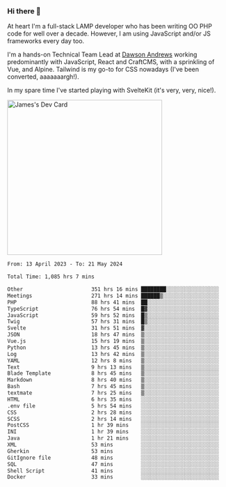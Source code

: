 ### Hi there 👋

<!--
**JamesNock/JamesNock** is a ✨ _special_ ✨ repository because its `README.md` (this file) appears on your GitHub profile.

Here are some ideas to get you started:

- 🔭 I’m currently working on ...
- 🌱 I’m currently learning ...
- 👯 I’m looking to collaborate on ...
- 🤔 I’m looking for help with ...
- 💬 Ask me about ...
- 📫 How to reach me: ...
- 😄 Pronouns: ...
- ⚡ Fun fact: ...
-->
At heart I'm a full-stack LAMP developer who has been writing OO PHP code for well over a decade. However, I am using JavaScript and/or JS frameworks every day too.

I'm a hands-on Technical Team Lead at [Dawson Andrews](https://www.dawsonandrews.com/) working predominantly with JavaScript, React and CraftCMS, with a sprinkling of Vue, and Alpine. Tailwind is my go-to for CSS nowadays (I've been converted, aaaaaaargh!).

In my spare time I've started playing with SvelteKit (it's very, very, nice!).

<a href="https://app.daily.dev/h2onock"><img src="https://api.daily.dev/devcards/v2/XQraFlxE3JPWOlcSuOB2K.png?type=default&r=18u" width="356" alt="James's Dev Card"/></a>

<!--START_SECTION:waka-->

```txt
From: 13 April 2023 - To: 21 May 2024

Total Time: 1,085 hrs 7 mins

Other                      351 hrs 16 mins ████████░░░░░░░░░░░░░░░░░   32.38 %
Meetings                   271 hrs 14 mins ██████▒░░░░░░░░░░░░░░░░░░   25.00 %
PHP                        88 hrs 41 mins  ██░░░░░░░░░░░░░░░░░░░░░░░   08.18 %
TypeScript                 76 hrs 54 mins  █▓░░░░░░░░░░░░░░░░░░░░░░░   07.09 %
JavaScript                 59 hrs 52 mins  █▒░░░░░░░░░░░░░░░░░░░░░░░   05.52 %
Twig                       57 hrs 31 mins  █▒░░░░░░░░░░░░░░░░░░░░░░░   05.30 %
Svelte                     31 hrs 51 mins  ▓░░░░░░░░░░░░░░░░░░░░░░░░   02.94 %
JSON                       18 hrs 47 mins  ▒░░░░░░░░░░░░░░░░░░░░░░░░   01.73 %
Vue.js                     15 hrs 19 mins  ▒░░░░░░░░░░░░░░░░░░░░░░░░   01.41 %
Python                     13 hrs 45 mins  ▒░░░░░░░░░░░░░░░░░░░░░░░░   01.27 %
Log                        13 hrs 42 mins  ▒░░░░░░░░░░░░░░░░░░░░░░░░   01.26 %
YAML                       12 hrs 8 mins   ▒░░░░░░░░░░░░░░░░░░░░░░░░   01.12 %
Text                       9 hrs 13 mins   ▒░░░░░░░░░░░░░░░░░░░░░░░░   00.85 %
Blade Template             8 hrs 45 mins   ▒░░░░░░░░░░░░░░░░░░░░░░░░   00.81 %
Markdown                   8 hrs 40 mins   ▒░░░░░░░░░░░░░░░░░░░░░░░░   00.80 %
Bash                       7 hrs 45 mins   ▒░░░░░░░░░░░░░░░░░░░░░░░░   00.72 %
textmate                   7 hrs 25 mins   ▒░░░░░░░░░░░░░░░░░░░░░░░░   00.68 %
HTML                       6 hrs 35 mins   ░░░░░░░░░░░░░░░░░░░░░░░░░   00.61 %
.env file                  5 hrs 54 mins   ░░░░░░░░░░░░░░░░░░░░░░░░░   00.55 %
CSS                        2 hrs 28 mins   ░░░░░░░░░░░░░░░░░░░░░░░░░   00.23 %
SCSS                       2 hrs 14 mins   ░░░░░░░░░░░░░░░░░░░░░░░░░   00.21 %
PostCSS                    1 hr 39 mins    ░░░░░░░░░░░░░░░░░░░░░░░░░   00.15 %
INI                        1 hr 39 mins    ░░░░░░░░░░░░░░░░░░░░░░░░░   00.15 %
Java                       1 hr 21 mins    ░░░░░░░░░░░░░░░░░░░░░░░░░   00.13 %
XML                        53 mins         ░░░░░░░░░░░░░░░░░░░░░░░░░   00.08 %
Gherkin                    53 mins         ░░░░░░░░░░░░░░░░░░░░░░░░░   00.08 %
GitIgnore file             48 mins         ░░░░░░░░░░░░░░░░░░░░░░░░░   00.07 %
SQL                        47 mins         ░░░░░░░░░░░░░░░░░░░░░░░░░   00.07 %
Shell Script               41 mins         ░░░░░░░░░░░░░░░░░░░░░░░░░   00.06 %
Docker                     33 mins         ░░░░░░░░░░░░░░░░░░░░░░░░░   00.05 %
```

<!--END_SECTION:waka-->
